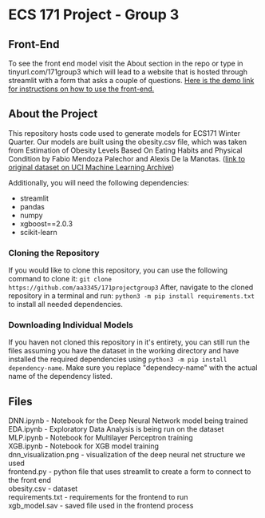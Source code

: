 # ECS 171 Project - Group 3
## Front-End
To see the front end model visit the About section in the repo or type in tinyurl.com/171group3 which will lead to a website that is hosted through streamlit with a form that asks a couple of questions.
[Here is the demo link for instructions on how to use the front-end.](https://youtu.be/0xFOsGqz2eg?si=MrZ2UDme3uRuvlOR)

## About the Project
This repository hosts code used to generate models for ECS171 Winter Quarter. Our models are built using the obesity.csv file, which was taken from Estimation of Obesity Levels Based On Eating Habits and Physical Condition by Fabio Mendoza Palechor and Alexis De la Manotas. ([link to original dataset on UCI Machine Learning Archive](https://doi.org/10.24432/C5H31Z))

Additionally, you will need the following dependencies:
- streamlit
- pandas
- numpy
- xgboost==2.0.3
- scikit-learn

### Cloning the Repository
If you would like to clone this repository, you can use the following command to clone it: `git clone https://github.com/aa3345/171projectgroup3`
After, navigate to the cloned repository in a terminal and run: `python3 -m pip install requirements.txt` to install all needed dependencies.

### Downloading Individual Models
If you haven not cloned this repository in it's entirety, you can still run the files assuming you have the dataset in the working directory and have installed the required dependencies using `python3 -m pip install dependency-name`. Make sure you replace "dependecy-name" with the actual name of the dependency listed.


## Files
DNN.ipynb - Notebook for the Deep Neural Network model being trained <br>
EDA.ipynb - Exploratory Data Analysis is being run on the dataset<br>
MLP.ipynb - Notebook for Multilayer Perceptron training<br>
XGB.ipynb - Notebook for XGB model training<br>
dnn_visualization.png - visualization of the deep neural net structure we used<br>
frontend.py - python file that uses streamlit to create a form to connect to the front end<br>
obesity.csv - dataset<br>
requirements.txt - requirements for the frontend to run<br>
xgb_model.sav - saved file used in the frontend process<br>
